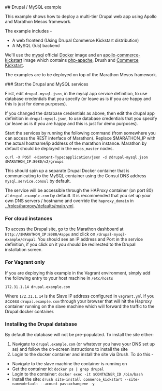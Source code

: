 ## Drupal / MySQL example

This example shows how to deploy a multi-tier Drupal web app using Apollo and Marathon Mesos framework.

The example includes -

* A web frontend (Using Drupal Commerce Kickstart distribution)
* A MySQL (5.5) backend

We'll use the [mysql](https://registry.hub.docker.com/_/mysql/) official [Docker](https://www.docker.com/) image and an [apollo-commerce-kickstart](https://registry.hub.docker.com/u/capgemini/apollo-commerce-kickstart/) image which contains [php-apache](https://registry.hub.docker.com/_/php/), Drush and [Commerce Kickstart](https://www.drupal.org/project/commerce_kickstart).

The examples are to be deployed on top of the Marathon Mesos framework.

### Start the Drupal and MySQL services

First, edit ```drupal-mysql.json```, in the mysql app service definition, to use database credentials that you specify (or leave as is if you are happy and this is just for demo purposes).

If you changed the database credentials as above, then edit the drupal app definition in ```drupal-mysql.json```, to use database credentials that you specify (or leave as is if you are happy and this is just for demo purposes).

Start the services by running the following command (from somewhere you can access the REST interface of Marathon). Replace $MARATHON_IP with the actual hostname/ip address of the marathon instance.
Marathon by default should be deployed in the ```mesos_master``` nodes.

```
curl -X POST -HContent-Type:application/json -d @drupal-mysql.json $MARATHON_IP:8080/v2/groups
```

This should spin up a separate Drupal Docker container that is communicating to the MySQL container using the Consul DNS address ```mysql.service.consul``` by default.

The service will be accessible through the HAProxy container (on port 80) at ```drupal.example.com``` by default. It is recommended that you set up your own DNS servers / hostname and override the ```haproxy_domain``` in [../roles/haproxy/defaults/main.yml](../roles/haproxy/defaults/main.yml).

### For cloud instances

To access the Drupal site, go to the Marathon dashboard at ```http://$MARATHON_IP:8080/#apps``` and click on ```/drupal-mysql-example/drupal```. You should see an IP address and Port in the service definition, if you click on it you should be redirected to the Drupal installation screen.

### For Vagrant only

If you are deploying this example in the Vagrant environment, simply add the following entry to your host machine in ```/etc/hosts```

```
172.31.1.14 drupal.example.com
```

Where ```172.31.1.14``` is the Slave IP address configured in ```vagrant.yml```
If you access ```drupal.example.com``` through your browser that will hit the Haproxy container
running on the slave machine which will forward the traffic to the Drupal docker container.

### Installing the Drupal database

By default the database will not be pre-populated. To install the site either:

1. Navigate to ```drupal.example.com``` (or whatever you have your DNS set up as) and follow the on-screen instructions to install the site
2. Login to the docker container and install the site via Drush. To do this -
  - Navigate to the slave machine the container is running on
  - Get the container id: ```docker ps | grep drupal```
  - Login to the container: ```docker exec -it $CONTAINER_ID /bin/bash```
  - Install the site:
  ```drush site-install commerce_kickstart --site-name=default --acount-pass=changeme -y```
